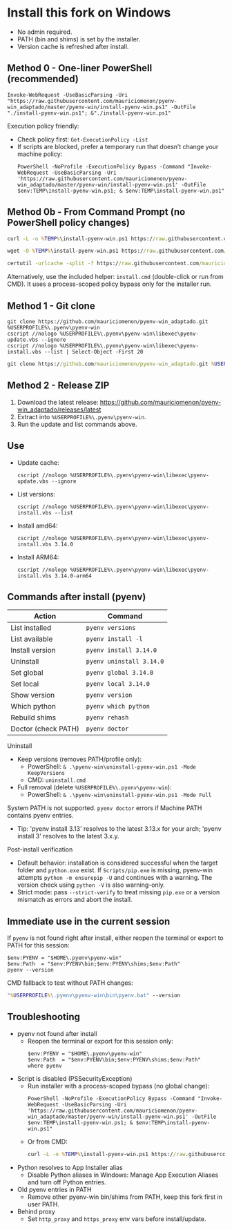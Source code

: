 # Install this fork on Windows

- No admin required.
- PATH (bin and shims) is set by the installer.
- Version cache is refreshed after install.

## Method 0 - One-liner PowerShell (recommended)

```pwsh
Invoke-WebRequest -UseBasicParsing -Uri "https://raw.githubusercontent.com/mauriciomenon/pyenv-win_adaptado/master/pyenv-win/install-pyenv-win.ps1" -OutFile "./install-pyenv-win.ps1"; &"./install-pyenv-win.ps1"
```

Execution policy friendly:
- Check policy first: `Get-ExecutionPolicy -List`
- If scripts are blocked, prefer a temporary run that doesn’t change your machine policy:
  ```pwsh
  PowerShell -NoProfile -ExecutionPolicy Bypass -Command "Invoke-WebRequest -UseBasicParsing -Uri 'https://raw.githubusercontent.com/mauriciomenon/pyenv-win_adaptado/master/pyenv-win/install-pyenv-win.ps1' -OutFile $env:TEMP\install-pyenv-win.ps1; & $env:TEMP\install-pyenv-win.ps1"
  ```

## Method 0b - From Command Prompt (no PowerShell policy changes)

```cmd
curl -L -o %TEMP%\install-pyenv-win.ps1 https://raw.githubusercontent.com/mauriciomenon/pyenv-win_adaptado/master/pyenv-win/install-pyenv-win.ps1 && powershell -NoProfile -ExecutionPolicy Bypass -File %TEMP%\install-pyenv-win.ps1
```
```cmd
wget -O %TEMP%\install-pyenv-win.ps1 https://raw.githubusercontent.com/mauriciomenon/pyenv-win_adaptado/master/pyenv-win/install-pyenv-win.ps1 && powershell -NoProfile -ExecutionPolicy Bypass -File %TEMP%\install-pyenv-win.ps1
```
```cmd
certutil -urlcache -split -f https://raw.githubusercontent.com/mauriciomenon/pyenv-win_adaptado/master/pyenv-win/install-pyenv-win.ps1 %TEMP%\install-pyenv-win.ps1 && powershell -NoProfile -ExecutionPolicy Bypass -File %TEMP%\install-pyenv-win.ps1
```

Alternatively, use the included helper: `install.cmd` (double-click or run from CMD). It uses a process-scoped policy bypass only for the installer run.

## Method 1 - Git clone

```pwsh
git clone https://github.com/mauriciomenon/pyenv-win_adaptado.git %USERPROFILE%\.pyenv\pyenv-win
cscript //nologo %USERPROFILE%\.pyenv\pyenv-win\libexec\pyenv-update.vbs --ignore
cscript //nologo %USERPROFILE%\.pyenv\pyenv-win\libexec\pyenv-install.vbs --list | Select-Object -First 20
```

```cmd
git clone https://github.com/mauriciomenon/pyenv-win_adaptado.git %USERPROFILE%\.pyenv\pyenv-win
```

## Method 2 - Release ZIP

1. Download the latest release: https://github.com/mauriciomenon/pyenv-win_adaptado/releases/latest
2. Extract into `%USERPROFILE%\.pyenv\pyenv-win`.
3. Run the update and list commands above.

## Use

- Update cache:
  ```pwsh
  cscript //nologo %USERPROFILE%\.pyenv\pyenv-win\libexec\pyenv-update.vbs --ignore
  ```
- List versions:
  ```pwsh
  cscript //nologo %USERPROFILE%\.pyenv\pyenv-win\libexec\pyenv-install.vbs --list
  ```
- Install amd64:
  ```pwsh
  cscript //nologo %USERPROFILE%\.pyenv\pyenv-win\libexec\pyenv-install.vbs 3.14.0
  ```
- Install ARM64:
  ```pwsh
  cscript //nologo %USERPROFILE%\.pyenv\pyenv-win\libexec\pyenv-install.vbs 3.14.0-arm64
  ```

## Commands after install (pyenv)

| Action           | Command                  |
|------------------|--------------------------|
| List installed   | `pyenv versions`         |
| List available   | `pyenv install -l`       |
| Install version  | `pyenv install 3.14.0`   |
| Uninstall        | `pyenv uninstall 3.14.0` |
| Set global       | `pyenv global 3.14.0`    |
| Set local        | `pyenv local 3.14.0`     |
| Show version     | `pyenv version`          |
| Which python     | `pyenv which python`     |
| Rebuild shims    | `pyenv rehash`           |
| Doctor (check PATH) | `pyenv doctor`        |

Uninstall
- Keep versions (removes PATH/profile only):
  - PowerShell: `& .\pyenv-win\uninstall-pyenv-win.ps1 -Mode KeepVersions`
  - CMD: `uninstall.cmd`
- Full removal (delete `%USERPROFILE%\.pyenv\pyenv-win`):
  - PowerShell: `& .\pyenv-win\uninstall-pyenv-win.ps1 -Mode Full`

System PATH is not supported. `pyenv doctor` errors if Machine PATH contains pyenv entries.

- Tip: 'pyenv install 3.13' resolves to the latest 3.13.x for your arch; 'pyenv install 3' resolves to the latest 3.x.y.

Post-install verification
- Default behavior: installation is considered successful when the target folder and `python.exe` exist. If `Scripts/pip.exe` is missing, pyenv-win attempts `python -m ensurepip -U` and continues with a warning. The version check using `python -V` is also warning-only.
- Strict mode: pass `--strict-verify` to treat missing `pip.exe` or a version mismatch as errors and abort the install.

## Immediate use in the current session

If `pyenv` is not found right after install, either reopen the terminal or export to PATH for this session:
```pwsh
$env:PYENV = "$HOME\.pyenv\pyenv-win"
$env:Path  = "$env:PYENV\bin;$env:PYENV\shims;$env:Path"
pyenv --version
```

CMD fallback to test without PATH changes:
```cmd
"%USERPROFILE%\.pyenv\pyenv-win\bin\pyenv.bat" --version
```

## Troubleshooting

- pyenv not found after install
  - Reopen the terminal or export for this session only:
    ```pwsh
    $env:PYENV = "$HOME\.pyenv\pyenv-win"
    $env:Path  = "$env:PYENV\bin;$env:PYENV\shims;$env:Path"
    where pyenv
    ```
- Script is disabled (PSSecurityException)
  - Run installer with a process-scoped bypass (no global change):
    ```pwsh
    PowerShell -NoProfile -ExecutionPolicy Bypass -Command "Invoke-WebRequest -UseBasicParsing -Uri 'https://raw.githubusercontent.com/mauriciomenon/pyenv-win_adaptado/master/pyenv-win/install-pyenv-win.ps1' -OutFile $env:TEMP\install-pyenv-win.ps1; & $env:TEMP\install-pyenv-win.ps1"
    ```
  - Or from CMD:
    ```cmd
    curl -L -o %TEMP%\install-pyenv-win.ps1 https://raw.githubusercontent.com/mauriciomenon/pyenv-win_adaptado/master/pyenv-win/install-pyenv-win.ps1 && powershell -NoProfile -ExecutionPolicy Bypass -File %TEMP%\install-pyenv-win.ps1
    ```
- Python resolves to App Installer alias
  - Disable Python aliases in Windows: Manage App Execution Aliases and turn off Python entries.
- Old pyenv entries in PATH
  - Remove other pyenv-win bin/shims from PATH, keep this fork first in user PATH.
- Behind proxy
  - Set `http_proxy` and `https_proxy` env vars before install/update.

